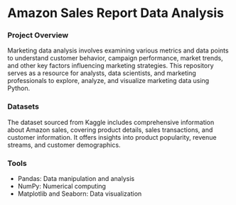 # Amazon Sales Report Data Analysis

### Project Overview
Marketing data analysis involves examining various metrics and data points to understand customer behavior, campaign performance, market trends, and other key factors influencing marketing strategies. This repository serves as a resource for analysts, data scientists, and marketing professionals to explore, analyze, and visualize marketing data using Python.

### Datasets
The dataset sourced from Kaggle includes comprehensive information about Amazon sales, covering product details, sales transactions, and customer information. It offers insights into product popularity, revenue streams, and customer demographics.

### Tools
- Pandas: Data manipulation and analysis
- NumPy: Numerical computing
- Matplotlib and Seaborn: Data visualization


